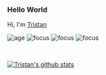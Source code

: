 ### Hello World
Hi, I'm [Tristan](https://github.com/StnsGeneral)

![age](https://img.shields.io/badge/age-32-blue)
![focus](https://img.shields.io/badge/focus-frontend-brightgreen)
![focus](https://img.shields.io/badge/focus-fullstack-brightgreen)
![focus](https://img.shields.io/badge/focus-backend-brightgreen)

<br />

[![Tristan's github stats](https://github-readme-stats.vercel.app/api?username=StnsGeneral&show_icons=true)](https://github.com/StnsGeneral)
